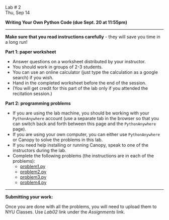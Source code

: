<div class="recitation">



<div class="column_date">
<p markdown="block">

Lab # 2 <br> 
Thu, Sep 14 

</p>
</div>



<div class="column_recitation" >
<p markdown="block">

__Writing Your Own Python Code (due Sept. 20 at 11:55pm)__

---

__Make sure that you read instructions carefully__ - they will save you
time in a long run! 

__Part 1: paper worksheet__
- Answer questions on a worksheet distributed by your instructor.
- You should work in groups of 2-3 students. 
- You can use an online calculator (just type the calculation as a google search) if you wish. 
- Hand in the completed worksheet before the end of the session. 
- (You will get credit for this part of the lab only if you attended the recitation session.)

__Part 2: programming problems__ 

- If you are using the lab machine, you should be working with 
your `PythonAnywhere` account (use a separate tab in the browser so
that you can switch back and forth between this page and the `PythonAnywhere` 
page). 
- If you are using your own computer, you can either use `PythonAnywhere` or 
Canopy to solve the problems in this lab. 
- If you need help installing or running Canopy, 
speak to one of the instructors during the lab. 
- Complete the following problems (the instructions are in each of the problems): 
    - [problem1.py](labs/lab02/problem1.py)
    - [problem2.py](labs/lab02/problem2.py)
    - [problem3.py](labs/lab02/problem3.py)
    - [problem4.py](labs/lab02/problem4.py)


--- 

__Submitting your work:__

Once you are done with all the problems, you will need to upload them to 
NYU Classes. Use _Lab02_ link under the _Assignments_ link. 

</p>
</div>



</div>
